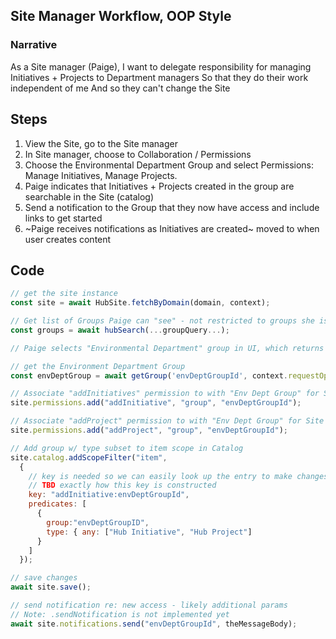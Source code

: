 ## Site Manager Workflow, OOP Style

### Narrative

As a Site manager (Paige),
I want to delegate responsibility for managing Initiatives + Projects to Department managers
So that they do their work independent of me
And so they can't change the Site

## Steps

1. View the Site, go to the Site manager
2. In Site manager, choose to Collaboration / Permissions
3. Choose the Environmental Department Group and select Permissions: Manage Initiatives, Manage Projects.
4. Paige indicates that Initiatives + Projects created in the group are searchable in the Site (catalog)
5. Send a notification to the Group that they now have access and include links to get started
6. ~Paige receives notifications as Initiatives are created~ moved to when user creates content

## Code

```js
// get the site instance
const site = await HubSite.fetchByDomain(domain, context);

// Get list of Groups Paige can "see" - not restricted to groups she is a member or admin in
const groups = await hubSearch(...groupQuery...);

// Paige selects "Environmental Department" group in UI, which returns the id

// get the Environment Department Group
const envDeptGroup = await getGroup('envDeptGroupId', context.requestOptions);

// Associate "addInitiatives" permission to with "Env Dept Group" for Site
site.permissions.add("addInitiative", "group", "envDeptGroupId");

// Associate "addProject" permission to with "Env Dept Group" for Site
site.permissions.add("addProject", "group", "envDeptGroupId");

// Add group w/ type subset to item scope in Catalog
site.catalog.addScopeFilter("item",
  {
    // key is needed so we can easily look up the entry to make changes later
    // TBD exactly how this key is constructed
    key: "addInitiative:envDeptGroupId",
    predicates: [
      {
        group:"envDeptGroupID",
        type: { any: ["Hub Initiative", "Hub Project"]
      }
    ]
  });

// save changes
await site.save();

// send notification re: new access - likely additional params
// Note: .sendNotification is not implemented yet
await site.notifications.send("envDeptGroupId", theMessageBody);
```
